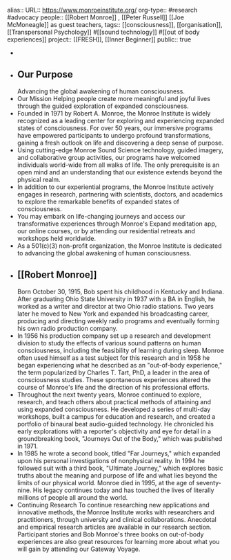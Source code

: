 alias::
URL:: https://www.monroeinstitute.org/
org-type:: #research #advocacy 
people:: [[Robert Monroe]] , [[Peter Russell]] [[Joe McMoneagle]] as guest teachers, 
tags:: [[consciousness]], [[organisation]], [[Transpersonal Psychology]] #[[sound technology]] #[[out of body experiences]] 
project:: [[FRESH]], [[Inner Beginner]] 
public:: true

-
- ## Our Purpose
  Advancing the global awakening of human consciousness.
- Our Mission
  Helping people create more meaningful and joyful lives through the guided exploration of expanded consciousness.
- Founded in 1971 by Robert A. Monroe, the Monroe Institute is widely recognized as a leading center for exploring and experiencing expanded states of consciousness. For over 50 years, our immersive programs have empowered participants to undergo profound transformations, gaining a fresh outlook on life and discovering a deep sense of purpose.
- Using cutting-edge Monroe Sound Science technology, guided imagery, and collaborative group activities, our programs have welcomed individuals world-wide from all walks of life. The only prerequisite is an open mind and an understanding that our existence extends beyond the physical realm.
- In addition to our experiential programs, the Monroe Institute actively engages in research, partnering with scientists, doctors, and academics to explore the remarkable benefits of expanded states of consciousness.
- You may embark on life-changing journeys and access our transformative experiences through Monroe's Expand meditation app, our online courses, or by attending our residential retreats and workshops held worldwide.
- As a 501(c)(3) non-profit organization, the Monroe Institute is dedicated to advancing the global awakening of human consciousness.
- ## [[Robert Monroe]] 
  Born October 30, 1915, Bob spent his childhood in Kentucky and Indiana. After graduating Ohio State University in 1937 with a BA in English, he worked as a writer and director at two Ohio radio stations. Two years later he moved to New York and expanded his broadcasting career, producing and directing weekly radio programs and eventually forming his own radio production company.
- In 1956 his production company set up a research and development division to study the effects of various sound patterns on human consciousness, including the feasibility of learning during sleep. Monroe often used himself as a test subject for this research and in 1958 he began experiencing what he described as an "out-of-body experience," the term popularized by Charles T. Tart, PhD, a leader in the area of consciousness studies. These spontaneous experiences altered the course of Monroe's life and the direction of his professional efforts.
- Throughout the next twenty years, Monroe continued to explore, research, and teach others about practical methods of attaining and using expanded consciousness. He developed a series of multi-day workshops, built a campus for education and research, and created a portfolio of binaural beat audio-guided technology. He chronicled his early explorations with a reporter's objectivity and eye for detail in a groundbreaking book, "Journeys Out of the Body," which was published in 1971.
- In 1985 he wrote a second book, titled "Far Journeys," which expanded upon his personal investigations of nonphysical reality. In 1994 he followed suit with a third book, "Ultimate Journey," which explores basic truths about the meaning and purpose of life and what lies beyond the limits of our physical world. Monroe died in 1995, at the age of seventy-nine. His legacy continues today and has touched the lives of literally millions of people all around the world.
- Continuing Research
  To continue researching new applications and innovative methods, the Monroe Institute works with researchers and practitioners, through university and clinical collaborations. Anecdotal and empirical research articles are available in our research section. Participant stories and Bob Monroe's three books on out-of-body experiences are also great resources for learning more about what you will gain by attending our Gateway Voyage.